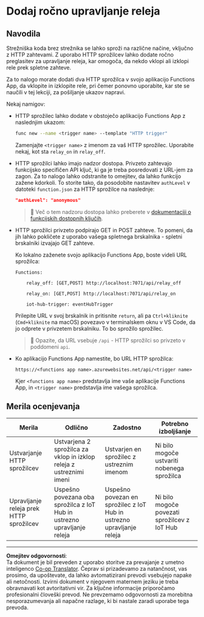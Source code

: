 <!--
CO_OP_TRANSLATOR_METADATA:
{
  "original_hash": "c24b6e4d90501c9199f2ceb6a648a337",
  "translation_date": "2025-08-28T14:51:00+00:00",
  "source_file": "2-farm/lessons/5-migrate-application-to-the-cloud/assignment.md",
  "language_code": "sl"
}
-->
# Dodaj ročno upravljanje releja

## Navodila

Strežniška koda brez strežnika se lahko sproži na različne načine, vključno z HTTP zahtevami. Z uporabo HTTP sprožilcev lahko dodate ročno preglasitev za upravljanje releja, kar omogoča, da nekdo vklopi ali izklopi rele prek spletne zahteve.

Za to nalogo morate dodati dva HTTP sprožilca v svojo aplikacijo Functions App, da vklopite in izklopite rele, pri čemer ponovno uporabite, kar ste se naučili v tej lekciji, za pošiljanje ukazov napravi.

Nekaj namigov:

* HTTP sprožilec lahko dodate v obstoječo aplikacijo Functions App z naslednjim ukazom:

    ```sh
    func new --name <trigger name> --template "HTTP trigger"
    ```

    Zamenjajte `<trigger name>` z imenom za vaš HTTP sprožilec. Uporabite nekaj, kot sta `relay_on` in `relay_off`.

* HTTP sprožilci lahko imajo nadzor dostopa. Privzeto zahtevajo funkcijsko specifičen API ključ, ki ga je treba posredovati z URL-jem za zagon. Za to nalogo lahko odstranite to omejitev, da lahko funkcijo zažene kdorkoli. To storite tako, da posodobite nastavitev `authLevel` v datoteki `function.json` za HTTP sprožilce na naslednje:

    ```json
    "authLevel": "anonymous"
    ```

    > 💁 Več o tem nadzoru dostopa lahko preberete v [dokumentaciji o funkcijskih dostopnih ključih](https://docs.microsoft.com/azure/azure-functions/functions-bindings-http-webhook-trigger?WT.mc_id=academic-17441-jabenn#authorization-keys).

* HTTP sprožilci privzeto podpirajo GET in POST zahteve. To pomeni, da jih lahko pokličete z uporabo vašega spletnega brskalnika - spletni brskalniki izvajajo GET zahteve.

    Ko lokalno zaženete svojo aplikacijo Functions App, boste videli URL sprožilca:

    ```output
    Functions:

        relay_off: [GET,POST] http://localhost:7071/api/relay_off

        relay_on: [GET,POST] http://localhost:7071/api/relay_on

        iot-hub-trigger: eventHubTrigger
    ```

    Prilepite URL v svoj brskalnik in pritisnite `return`, ali pa `Ctrl+kliknite` (`Cmd+kliknite` na macOS) povezavo v terminalskem oknu v VS Code, da jo odprete v privzetem brskalniku. To bo sprožilo sprožilec.

    > 💁 Opazite, da URL vsebuje `/api` - HTTP sprožilci so privzeto v poddomeni `api`.

* Ko aplikacijo Functions App namestite, bo URL HTTP sprožilca:

    `https://<functions app name>.azurewebsites.net/api/<trigger name>`

    Kjer `<functions app name>` predstavlja ime vaše aplikacije Functions App, in `<trigger name>` predstavlja ime vašega sprožilca.

## Merila ocenjevanja

| Merila | Odlično | Zadostno | Potrebno izboljšanje |
| ------- | -------- | -------- | -------------------- |
| Ustvarjanje HTTP sprožilcev | Ustvarjena 2 sprožilca za vklop in izklop releja z ustreznimi imeni | Ustvarjen en sprožilec z ustreznim imenom | Ni bilo mogoče ustvariti nobenega sprožilca |
| Upravljanje releja prek HTTP sprožilcev | Uspešno povezana oba sprožilca z IoT Hub in ustrezno upravljanje releja | Uspešno povezan en sprožilec z IoT Hub in ustrezno upravljanje releja | Ni bilo mogoče povezati sprožilcev z IoT Hub |

---

**Omejitev odgovornosti**:  
Ta dokument je bil preveden z uporabo storitve za prevajanje z umetno inteligenco [Co-op Translator](https://github.com/Azure/co-op-translator). Čeprav si prizadevamo za natančnost, vas prosimo, da upoštevate, da lahko avtomatizirani prevodi vsebujejo napake ali netočnosti. Izvirni dokument v njegovem maternem jeziku je treba obravnavati kot avtoritativni vir. Za ključne informacije priporočamo profesionalni človeški prevod. Ne prevzemamo odgovornosti za morebitna nesporazumevanja ali napačne razlage, ki bi nastale zaradi uporabe tega prevoda.